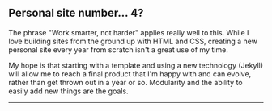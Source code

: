 ## Personal site number... 4?
The phrase "Work smarter, not harder" applies really well to this. While I love building sites from the ground up with HTML and CSS, creating a new personal site every year from scratch isn't a great use of my time. 

My hope is that starting with a template and using a new technology (Jekyll) will allow me to reach a final product that I'm happy with and can evolve, rather than get thrown out in a year or so. Modularity and the ability to easily add new things are the goals.
___